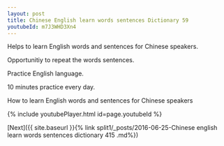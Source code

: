 ```yaml
---
layout: post
title: Chinese English learn words sentences Dictionary 59 
youtubeId: m7J3WHD3Xn4
---
```

 
 
Helps to learn English words and sentences for Chinese speakers.

Opportunitiy to repeat the words sentences. 

Practice English language. 
 
10 minutes practice every day. 
 
How to learn English words and sentences for Chinese speakers 
 
{% include youtubePlayer.html id=page.youtubeId %}
 
 
[Next]({{ site.baseurl }}{% link  split1/_posts/2016-06-25-Chinese english learn words sentences dictionary 415 .md%})
 
